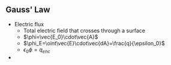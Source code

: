 ## Gauss' Law
- Electric flux
	- Total electric field that crosses through a surface
	- $\phi=\vec{E_0}\cdot\vec{A}$
	- $\phi_E=\oint\vec{E}\cdot\vec{dA}=\frac{q}{\epsilon_0}$
	- $\epsilon_0\phi=q_{enc}$
- 